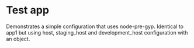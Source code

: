 # Test app

Demonstrates a simple configuration that uses node-pre-gyp.
Identical to app1 but using host, staging_host and development_host configuration with an object.
